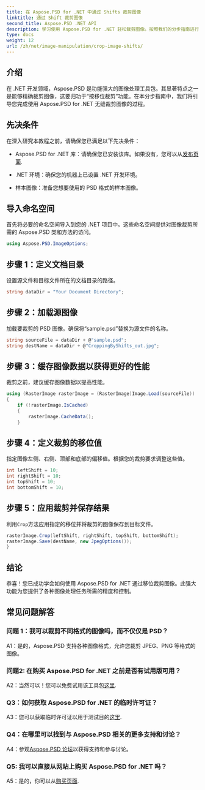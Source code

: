 ```yaml
---
title: 在 Aspose.PSD for .NET 中通过 Shifts 裁剪图像
linktitle: 通过 Shift 裁剪图像
second_title: Aspose.PSD .NET API
description: 学习使用 Aspose.PSD for .NET 轻松裁剪图像。按照我们的分步指南进行精确的图像调整。
type: docs
weight: 12
url: /zh/net/image-manipulation/crop-image-shifts/
---
```

## 介绍

在 .NET 开发领域，Aspose.PSD 是功能强大的图像处理工具包。其显著特点之一是能够精确裁剪图像，这要归功于“按移位裁剪”功能。在本分步指南中，我们将引导您完成使用 Aspose.PSD for .NET 无缝裁剪图像的过程。

## 先决条件

在深入研究本教程之前，请确保您已满足以下先决条件：

-  Aspose.PSD for .NET 库：请确保您已安装该库。如果没有，您可以从[发布页面](https://releases.aspose.com/psd/net/).

- .NET 环境：确保您的机器上已设置 .NET 开发环境。

- 样本图像：准备您想要使用的 PSD 格式的样本图像。

## 导入命名空间

首先将必要的命名空间导入到您的 .NET 项目中。这些命名空间提供对图像裁剪所需的 Aspose.PSD 类和方法的访问。

```csharp
using Aspose.PSD.ImageOptions;
```

## 步骤 1：定义文档目录

设置源文件和目标文件所在的文档目录的路径。

```csharp
string dataDir = "Your Document Directory";
```

## 步骤 2：加载源图像

加载要裁剪的 PSD 图像。确保将“sample.psd”替换为源文件的名称。

```csharp
string sourceFile = dataDir + @"sample.psd";
string destName = dataDir + @"CroppingByShifts_out.jpg";
```

## 步骤 3：缓存图像数据以获得更好的性能

裁剪之前，建议缓存图像数据以提高性能。

```csharp
using (RasterImage rasterImage = (RasterImage)Image.Load(sourceFile))
{
    if (!rasterImage.IsCached)
    {
        rasterImage.CacheData();
    }
```

## 步骤 4：定义裁剪的移位值

指定图像左侧、右侧、顶部和底部的偏移值。根据您的裁剪要求调整这些值。

```csharp
int leftShift = 10;
int rightShift = 10;
int topShift = 10;
int bottomShift = 10;
```

## 步骤 5：应用裁剪并保存结果

利用`Crop`方法应用指定的移位并将裁剪的图像保存到目标文件。

```csharp
rasterImage.Crop(leftShift, rightShift, topShift, bottomShift);
rasterImage.Save(destName, new JpegOptions());
}
```

## 结论

恭喜！您已成功学会如何使用 Aspose.PSD for .NET 通过移位裁剪图像。此强大功能为您提供了各种图像处理任务所需的精度和控制。

## 常见问题解答

### 问题 1：我可以裁剪不同格式的图像吗，而不仅仅是 PSD？

A1：是的，Aspose.PSD 支持各种图像格式，允许您裁剪 JPEG、PNG 等格式的图像。

### 问题2: 在购买 Aspose.PSD for .NET 之前是否有试用版可用？

 A2：当然可以！您可以免费试用该工具包[这里](https://releases.aspose.com/).

### Q3：如何获取 Aspose.PSD for .NET 的临时许可证？

 A3：您可以获取临时许可证以用于测试目的[这里](https://purchase.aspose.com/temporary-license/).

### Q4：在哪里可以找到与 Aspose.PSD 相关的更多支持和讨论？

 A4：参观[Aspose.PSD 论坛](https://forum.aspose.com/c/psd/34)以获得支持和参与讨论。

### Q5: 我可以直接从网站上购买 Aspose.PSD for .NET 吗？

 A5：是的，你可以从[购买页面](https://purchase.aspose.com/buy).
